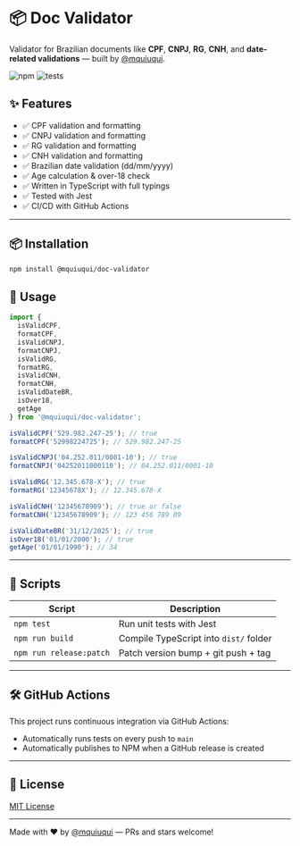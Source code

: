 
# 📦 Doc Validator

Validator for Brazilian documents like **CPF**, **CNPJ**, **RG**, **CNH**, and **date-related validations** — built by [@mquiuqui](https://github.com/mquiuqui).

![npm](https://img.shields.io/npm/v/@mquiuqui/doc-validator?style=flat-square)
![tests](https://img.shields.io/github/actions/workflow/status/mquiuqui/doc-validator/validate-and-publish.yml?branch=main&style=flat-square)

## ✨ Features

- ✅ CPF validation and formatting
- ✅ CNPJ validation and formatting
- ✅ RG validation and formatting
- ✅ CNH validation and formatting
- ✅ Brazilian date validation (dd/mm/yyyy)
- ✅ Age calculation & over-18 check
- ✅ Written in TypeScript with full typings
- ✅ Tested with Jest
- ✅ CI/CD with GitHub Actions

---

## 📦 Installation
```bash
npm install @mquiuqui/doc-validator
```

## 🔧 Usage
```ts
import {
  isValidCPF,
  formatCPF,
  isValidCNPJ,
  formatCNPJ,
  isValidRG,
  formatRG,
  isValidCNH,
  formatCNH,
  isValidDateBR,
  isOver18,
  getAge
} from '@mquiuqui/doc-validator';

isValidCPF('529.982.247-25'); // true
formatCPF('52998224725'); // 529.982.247-25

isValidCNPJ('04.252.011/0001-10'); // true
formatCNPJ('04252011000110'); // 04.252.011/0001-10

isValidRG('12.345.678-X'); // true
formatRG('12345678X'); // 12.345.678-X

isValidCNH('12345678909'); // true or false
formatCNH('12345678909'); // 123 456 789 09

isValidDateBR('31/12/2025'); // true
isOver18('01/01/2000'); // true
getAge('01/01/1990'); // 34
```

---

## 🚀 Scripts

| Script                     | Description                                        |
|----------------------------|----------------------------------------------------|
| `npm test`                 | Run unit tests with Jest                          |
| `npm run build`            | Compile TypeScript into `dist/` folder            |
| `npm run release:patch`    | Patch version bump + git push + tag               |

---

## 🛠️ GitHub Actions

This project runs continuous integration via GitHub Actions:
- Automatically runs tests on every push to `main`
- Automatically publishes to NPM when a GitHub release is created

---

## 📄 License
[MIT License](./LICENSE)

---

Made with ❤️ by [@mquiuqui](https://github.com/mquiuqui) — PRs and stars welcome!

